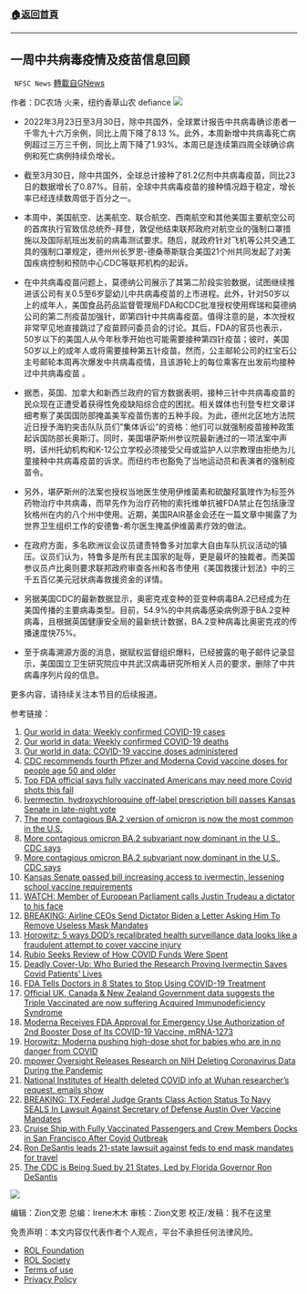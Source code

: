 ###  [:house:返回首頁](https://github.com/ourhimalayas/txt)
---


## 一周中共病毒疫情及疫苗信息回顾
` NFSC News` [轉載自GNews](https://gnews.org/zh-hans/2275136/)

作者：DC农场 火来，纽约香草山农 defiance
![](https://assets.gnews.org/wp-content/uploads/2022/04/Screen-Shot-2022-04-02-at-9.31.05-PM.png)
- 2022年3月23日至3月30日，除中共国外，全球累计报告中共病毒确诊患者一千零九十六万余例，同比上周下降了8.13 %。此外，本周新增中共病毒死亡病例超过三万三千例，同比上周下降了1.93%。本周已是连续第四周全球确诊病例和死亡病例持续负增长。


- 截至3月30日，除中共国外，全球总计接种了81.2亿剂中共病毒疫苗，同比23日的数据增长了0.87%。目前，全球中共病毒疫苗的接种情况趋于稳定，增长率已经连续数周低于百分之一。


- 本周中，美国航空、达美航空、联合航空、西南航空和其他美国主要航空公司的首席执行官致信总统乔-拜登，敦促他结束联邦政府对航空业的强制口罩措施以及国际航班出发前的病毒测试要求。随后，就政府针对飞机等公共交通工具的强制口罩规定，德州州长罗恩-德桑蒂斯联合美国21个州共同发起了对美国疾病控制和预防中心CDC等联邦机构的起诉。


- 在中共病毒疫苗问题上，莫德纳公司展示了其第二阶段实验数据，试图继续推进该公司有关0.5至6岁婴幼儿中共病毒疫苗的上市进程。此外，针对50岁以上的成年人，美国食品药品监督管理局FDA和CDC批准授权使用辉瑞和莫德纳公司的第二剂疫苗加强针，即第四针中共病毒疫苗。值得注意的是，本次授权非常罕见地直接跳过了疫苗顾问委员会的讨论。其后，FDA的官员也表示， 50岁以下的美国人从今年秋季开始也可能需要接种第四针疫苗；彼时，美国50岁以上的成年人或将需要接种第五针疫苗。然而，公主邮轮公司的红宝石公主号邮轮本周再次爆发中共病毒疫情，且该游轮上的每位乘客在出发前均接种过中共病毒疫苗 。


- 据悉，英国、加拿大和新西兰政府的官方数据表明，接种三针中共病毒疫苗的民众现在正遭受着获得性免疫缺陷综合症的困扰。相关媒体也刊登专栏文章详细考察了美国国防部掩盖美军疫苗伤害的五种手段。为此，德州北区地方法院近日授予海豹突击队队员们”集体诉讼”的资格：他们可以就强制疫苗接种政策起诉国防部长奥斯汀。同时，美国堪萨斯州参议院最新通过的一项法案中声明，该州托幼机构和K-12公立学校必须接受父母或监护人以宗教理由拒绝为儿童接种中共病毒疫苗的诉求。而纽约市也豁免了当地运动员和表演者的强制疫苗令。


- 另外，堪萨斯州的法案也授权当地医生使用伊维菌素和硫酸羟氯喹作为标签外药物治疗中共病毒，而早先作为治疗药物的索托维单抗被FDA禁止在包括康涅狄格州在内的八个州中使用。近期，美国RAIR基金会还在一篇文章中揭露了为世界卫生组织工作的安德鲁-希尔医生掩盖伊维菌素疗效的做法。


- 在政府方面，多名欧洲议会议员谴责特鲁多对加拿大自由车队抗议活动的镇压。议员们认为，特鲁多是所有民主国家的耻辱，更是最坏的独裁者。而美国参议员卢比奥则要求联邦政府审查各州和各市使用《美国救援计划法》中的三千五百亿美元冠状病毒救援资金的详情。


- 另据美国CDC的最新数据显示，奥密克戎变种的亚变种病毒BA.2已经成为在美国传播的主要病毒类型。目前，54.9%的中共病毒感染病例源于BA.2变种病毒，且根据英国健康安全局的最新统计数据，BA.2变种病毒比奥密克戎的传播速度快75%。


- 至于病毒溯源方面的消息，据赋权监督组织爆料，已经披露的电子邮件记录显示，美国国立卫生研究院应中共武汉病毒研究所相关人员的要求，删除了中共病毒序列片段的信息。


更多内容，请持续关注本节目的后续报道。

参考链接：

1. [Our world in data: Weekly confirmed COVID-19 cases](https://ourworldindata.org/grapher/weekly-covid-cases?tab=chart&amp;time=2022-03-23..latest&amp;country=~World+excl.+China)
2. [Our world in data: Weekly confirmed COVID-19 deaths](https://ourworldindata.org/grapher/weekly-covid-deaths?tab=chart&amp;time=2022-03-23..latest&amp;country=~World+excl.+China)
3. [Our world in data: COVID-19 vaccine doses administered](https://ourworldindata.org/grapher/cumulative-covid-vaccinations?time=2022-03-23..latest&amp;country=~World+excl.+China)
4. [CDC recommends fourth Pfizer and Moderna Covid vaccine doses for people age 50 and older](https://www.cnbc.com/2022/03/29/fda-authorizes-fourth-pfizer-covid-vaccine-dose-for-people-age-50-and-older-.html?__source=sharebar%7Ctwitter&amp;par=sharebar)
5. [Top FDA official says fully vaccinated Americans may need more Covid shots this fall](https://www.cnbc.com/2022/03/29/top-fda-official-says-fully-vaccinated-americans-may-need-more-covid-shots-this-fall.html)
6. [Ivermectin, hydroxychloroquine off-label prescription bill passes Kansas Senate in late-night vote](https://www.cjonline.com/story/news/politics/2022/03/24/kansas-senate-passes-ivermectin-hydroxychloroquine-off-label-covid-treatment-pharmacists-bill/7150014001/)
7. [The more contagious BA.2 version of omicron is now the most common in the U.S.](https://www.npr.org/2022/03/29/1089494990/the-more-contagious-ba-2-version-of-omicron-is-now-the-most-common-in-the-u-s)
8. [More contagious omicron BA.2 subvariant now dominant in the U.S., CDC says](https://www.cnbc.com/2022/03/29/more-contagious-omicron-bapoint2-covid-subvariant-dominant-in-the-us-cdc-says.html)
9. [More contagious omicron BA.2 subvariant now dominant in the U.S., CDC says](https://www.cnbc.com/2022/03/29/more-contagious-omicron-bapoint2-covid-subvariant-dominant-in-the-us-cdc-says.html)
10. [Kansas Senate passed bill increasing access to ivermectin, lessening school vaccine requirements](https://justthenews.com/politics-policy/coronavirus/kansas-senate-passed-bill-increasing-access-ivermectin-lessening-school)
11. [WATCH: Member of European Parliament calls Justin Trudeau a dictator to his face](https://thepostmillennial.com/watch-european-mep-condemns-trudeau-for-trampling-women-with-horses)
12. [BREAKING: Airline CEOs Send Dictator Biden a Letter Asking Him To Remove Useless Mask Mandates](https://www.thegatewaypundit.com/2022/03/breaking-airline-ceos-send-dictator-biden-letter-asking-remove-useless-mask-mandates/)
13. [Horowitz: 5 ways DOD’s recalibrated health surveillance data looks like a fraudulent attempt to cover vaccine injury](https://www.theblaze.com/op-ed/horowitz-5-ways-dods-recalibrated-health-surveillance-data-looks-like-a-fraudulent-attempt-to-cover-vaccine-injury)
14. [Rubio Seeks Review of How COVID Funds Were Spent](https://www.newsmax.com/politics/rubio-gao-covid-funds-dodaro/2022/03/25/id/1062937/)
15. [Deadly Cover-Up: Who Buried the Research Proving Ivermectin Saves Covid Patients’ Lives](https://rairfoundation.com/deadly-cover-up-who-buried-the-research-proving-ivermectin-saves-covid-patients-lives/)
16. [FDA Tells Doctors in 8 States to Stop Using COVID-19 Treatment](https://www.theepochtimes.com/mkt_app/fda-tells-doctors-in-8-states-to-stop-using-covid-19-treatment_4364197.html)
17. [Official UK, Canada & New Zealand Government data suggests the Triple Vaccinated are now suffering Acquired Immunodeficiency Syndrome](https://dailyexpose.uk/2022/03/27/uk-canada-nz-gov-data-shows-triple-vaccinated-have-a-i-d-s/)
18. [Moderna Receives FDA Approval for Emergency Use Authorization of 2nd Booster Dose of Its COVID-19 Vaccine, mRNA-1273](http://Moderna%20Receives%20FDA%20Approval%20for%20Emergency%20Use%20Authorization%20of%202nd%20Booster%20Dose%20of%20Its%20COVID-19%20Vaccine,%20mRNA-1273)
19. [Horowitz: Moderna pushing high-dose shot for babies who are in no danger from COVID](https://www.theblaze.com/op-ed/horowitz-moderna-pushing-high-dose-shot-for-babies-who-are-in-no-danger-from-covid)
20. [mpower Oversight Releases Research on NIH Deleting Coronavirus Data During the Pandemic](https://empowr.us/empower-oversight-releases-research-on-nih-deleting-coronavirus-data-during-the-pandemic/)
21. [National Institutes of Health deleted COVID info at Wuhan researcher’s request, emails show](https://justthenews.com/nation/science/us-national-institutes-health-deleted-covid-info-wuhan-researchers-request-emails)
22. [BREAKING: TX Federal Judge Grants Class Action Status To Navy SEALS In Lawsuit Against Secretary of Defense Austin Over Vaccine Mandates](https://creativedestructionmedia.com/news/2022/03/28/breaking-tx-federal-judge-grants-class-action-status-to-navy-seals-in-lawsuit-against-secretary-of-defense-austin-over-vaccine-mandates/)
23. [Cruise Ship with Fully Vaccinated Passengers and Crew Members Docks in San Francisco After Covid Outbreak](https://www.thegatewaypundit.com/2022/03/cruise-ship-fully-vaccinated-passengers-crew-members-docks-san-francisco-covid-outbreak/?utm_source=Gettr&amp;utm_campaign=websitesharingbuttons)
24. [Ron DeSantis leads 21-state lawsuit against feds to end mask mandates for travel](https://nypost.com/2022/03/29/ron-desantis-leads-suit-against-feds-to-end-travel-mask-mandates/)
25. [The CDC is Being Sued by 21 States, Led by Florida Governor Ron DeSantis](https://trendingpolitics.com/the-cdc-is-being-sued-by-21-states-led-by-florida-governor-ron-desantis-knab/?utm_source=DS21)




![](https://assets.gnews.org/wp-content/uploads/2022/04/Screen-Shot-2022-04-01-at-3.49.08-PM-1.png)

编辑：Zion文恩
总编：Irene木木
审核：Zion文恩
校正/发稿：我不在这里

 

免责声明：本文内容仅代表作者个人观点，平台不承担任何法律风险。

- [ROL Foundation](https://rolfoundation.org/)
- [ROL Society](https://rolsociety.org/)
- [Terms of use](https://gnews.org/terms-of-use-3/)
- [Privacy Policy](https://gnews.org/privacy-policy/)
